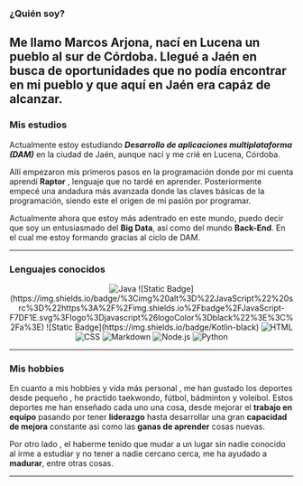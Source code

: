 ### ¿Quién soy?
Me llamo Marcos Arjona, nací en Lucena un pueblo al sur de Córdoba. Llegué a Jaén en busca de oportunidades que no podía encontrar en mi pueblo y que aquí en Jaén era capáz de alcanzar.
---
### Mis estudios
Actualmente estoy estudiando ***Desarrollo de aplicaciones multiplataforma (DAM)*** en la ciudad de Jaén, aunque nací y me crié en Lucena, Córdoba. 

Allí empezaron mis primeros pasos en la programación donde por mi cuenta aprendí **Raptor** , lenguaje que no tardé en aprender. Posteriormente empecé una andadura más avanzada 
donde las claves básicas de la programación, siendo este el origen de mi pasión por programar.

Actualmente ahora que estoy más adentrado en este mundo, puedo decir que soy un entusiasmado del **Big Data**, así como del mundo **Back-End**. En el cual me estoy formando gracias al ciclo de DAM.

---
### Lenguajes conocidos
<p align="center">
<img alt="Java" src="https://custom-icon-badges.demolab.com/badge/Java-007396.svg?logo=java&logoColor=white"></a>
![Static Badge](https://img.shields.io/badge/%3Cimg%20alt%3D%22JavaScript%22%20src%3D%22https%3A%2F%2Fimg.shields.io%2Fbadge%2FJavaScript-F7DF1E.svg%3Flogo%3Djavascript%26logoColor%3Dblack%22%3E%3C%2Fa%3E)
![Static Badge](https://img.shields.io/badge/Kotlin-black)
<img alt="HTML" src="https://img.shields.io/badge/HTML-E34F26.svg?logo=html5&logoColor=white"></a>
<img alt="CSS" src="https://img.shields.io/badge/CSS-1572B6.svg?logo=css3&logoColor=white"></a>
<img alt="Markdown" src="https://img.shields.io/badge/Markdown-000000.svg?logo=markdown&logoColor=white"></a>
<img alt="Node.js" src="https://img.shields.io/badge/Node.js-43853D.svg?logo=node.js&logoColor=white"></a>
<img alt="Python" src="https://img.shields.io/badge/Python-14354C.svg?logo=python&logoColor=white"></a>
</p>


---
### Mis hobbies
En cuanto a mis hobbies y vida más personal , me han gustado los deportes desde pequeño ,  he practido taekwondo, fútbol, bádminton y voleibol. Estos deportes me han enseñado cada uno una cosa, desde mejorar 
el **trabajo en equipo** pasando por tener **liderazgo** hasta desarrollar una gran **capacidad de mejora** constante asi como las **ganas de aprender** cosas nuevas.

Por otro lado , el haberme tenido que mudar a un lugar sin nadie conocido al irme a estudiar y no tener a nadie cercano cerca, me ha ayudado a **madurar**, entre otras cosas.

--- 
